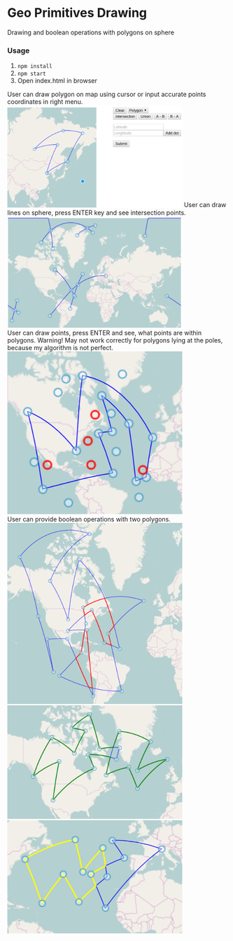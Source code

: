 # Geo Primitives Drawing

Drawing and boolean operations with polygons on sphere

### Usage
1. ```npm install```
2. ```npm start```
3. Open index.html in browser

User can draw polygon on map using cursor or input accurate points coordinates in right menu.  
<img src="screenshots/s1.png" width="400"/>
User can draw lines on sphere, press ENTER key and see intersection points.
<img src="screenshots/s2.png" width="400"/>  
User can draw points, press ENTER and see, what points are within polygons. Warning! May not work correctly for polygons lying at the poles, because my algorithm is not perfect.
<img src="screenshots/s3.png" width="400"/>  
User can provide boolean operations with two polygons.
<img src="screenshots/s4.png" width="400"/>  
<img src="screenshots/s5.png" width="400"/>  
<img src="screenshots/s6.png" width="400"/>